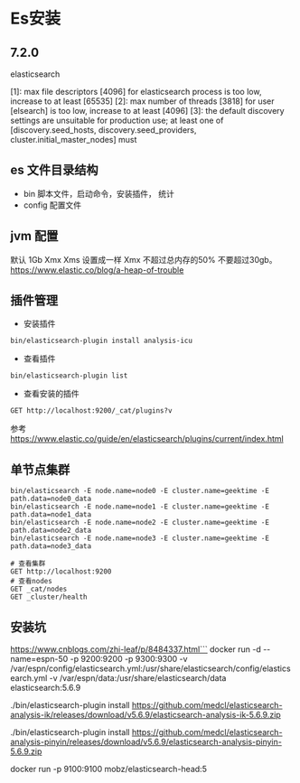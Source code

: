 # Es安装

## 7.2.0

elasticsearch

[1]: max file descriptors [4096] for elasticsearch process is too low, increase to at least [65535]
[2]: max number of threads [3818] for user [elsearch] is too low, increase to at least [4096]
[3]: the default discovery settings are unsuitable for production use; at least one of [discovery.seed_hosts, discovery.seed_providers, cluster.initial_master_nodes] must


## es 文件目录结构

- bin 脚本文件，启动命令，安装插件， 统计
- config 配置文件

## jvm 配置
默认 1Gb
Xmx Xms 设置成一样
Xmx 不超过总内存的50%
不要超过30gb。https://www.elastic.co/blog/a-heap-of-trouble

## 插件管理

- 安装插件
```
bin/elasticsearch-plugin install analysis-icu
```
- 查看插件
```
bin/elasticsearch-plugin list
```
- 查看安装的插件
```
GET http://localhost:9200/_cat/plugins?v
```
参考
https://www.elastic.co/guide/en/elasticsearch/plugins/current/index.html


## 单节点集群

```
bin/elasticsearch -E node.name=node0 -E cluster.name=geektime -E path.data=node0_data
bin/elasticsearch -E node.name=node1 -E cluster.name=geektime -E path.data=node1_data
bin/elasticsearch -E node.name=node2 -E cluster.name=geektime -E path.data=node2_data
bin/elasticsearch -E node.name=node3 -E cluster.name=geektime -E path.data=node3_data

# 查看集群
GET http://localhost:9200
# 查看nodes
GET _cat/nodes
GET _cluster/health
```



## 安装坑

https://www.cnblogs.com/zhi-leaf/p/8484337.html```
docker run -d --name=espn-50 -p 9200:9200 -p 9300:9300  -v /var/espn/config/elasticsearch.yml:/usr/share/elasticsearch/config/elasticsearch.yml -v /var/espn/data:/usr/share/elasticsearch/data elasticsearch:5.6.9

./bin/elasticsearch-plugin install https://github.com/medcl/elasticsearch-analysis-ik/releases/download/v5.6.9/elasticsearch-analysis-ik-5.6.9.zip


./bin/elasticsearch-plugin install https://github.com/medcl/elasticsearch-analysis-pinyin/releases/download/v5.6.9/elasticsearch-analysis-pinyin-5.6.9.zip

docker run -p 9100:9100 mobz/elasticsearch-head:5
```











